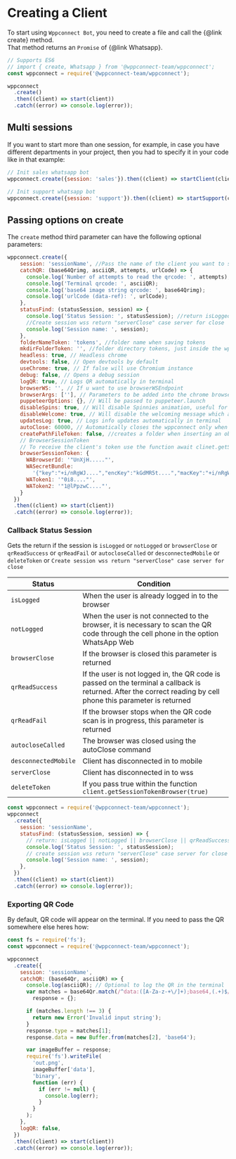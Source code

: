 # Creating a Client

To start using `Wppconnect Bot`, you need to create a file and call the {@link create} method.\
That method returns an `Promise` of {@link Whatsapp}.

```javascript
// Supports ES6
// import { create, Whatsapp } from '@wppconnect-team/wppconnect';
const wppconnect = require('@wppconnect-team/wppconnect');

wppconnect
  .create()
  .then((client) => start(client))
  .catch((error) => console.log(error));
```

## Multi sessions

If you want to start more than one session, for example,
in case you have different departments in your project,
then you had to specify it in your code like in that example:

```javascript
// Init sales whatsapp bot
wppconnect.create({session: 'sales'}).then((client) => startClient(client));

// Init support whatsapp bot
wppconnect.create({session: 'support'}).then((client) => startSupport(client));
```

## Passing options on create

The `create` method third parameter can have the following optional parameters:

```javascript
wppconnect.create({
    session: 'sessionName', //Pass the name of the client you want to start the bot
    catchQR: (base64Qrimg, asciiQR, attempts, urlCode) => {
      console.log('Number of attempts to read the qrcode: ', attempts);
      console.log('Terminal qrcode: ', asciiQR);
      console.log('base64 image string qrcode: ', base64Qrimg);
      console.log('urlCode (data-ref): ', urlCode);
    },
    statusFind: (statusSession, session) => {
      console.log('Status Session: ', statusSession); //return isLogged || notLogged || browserClose || qrReadSuccess || qrReadFail || autocloseCalled || desconnectedMobile || deleteToken
      //Create session wss return "serverClose" case server for close
      console.log('Session name: ', session);
    },
    folderNameToken: 'tokens', //folder name when saving tokens
    mkdirFolderToken: '', //folder directory tokens, just inside the wppconnect folder, example:  { mkdirFolderToken: '/node_modules', } //will save the tokens folder in the node_modules directory
    headless: true, // Headless chrome
    devtools: false, // Open devtools by default
    useChrome: true, // If false will use Chromium instance
    debug: false, // Opens a debug session
    logQR: true, // Logs QR automatically in terminal
    browserWS: '', // If u want to use browserWSEndpoint
    browserArgs: [''], // Parameters to be added into the chrome browser instance
    puppeteerOptions: {}, // Will be passed to puppeteer.launch
    disableSpins: true, // Will disable Spinnies animation, useful for containers (docker) for a better log
    disableWelcome: true, // Will disable the welcoming message which appears in the beginning
    updatesLog: true, // Logs info updates automatically in terminal
    autoClose: 60000, // Automatically closes the wppconnect only when scanning the QR code (default 60 seconds, if you want to turn it off, assign 0 or false)
    createPathFileToken: false, //creates a folder when inserting an object in the client's browser, to work it is necessary to pass the parameters in the function create browserSessionToken
    // BrowserSessionToken
    // To receive the client's token use the function await clinet.getSessionTokenBrowser()
    browserSessionToken: {
      WABrowserId: '"UnXjH....."',
      WASecretBundle:
        '{"key":"+i/nRgWJ....","encKey":"kGdMR5t....","macKey":"+i/nRgW...."}',
      WAToken1: '"0i8...."',
      WAToken2: '"1@lPpzwC...."',
    }
  })
  .then((client) => start(client))
  .catch((error) => console.log(error));
```

### Callback Status Session

Gets the return if the session is `isLogged` or `notLogged` or `browserClose`
or `qrReadSuccess` or `qrReadFail` or `autocloseCalled` or `desconnectedMobile`
or `deleteToken` or `Create session wss return "serverClose" case server for close`

| Status               | Condition                                                                                                                                                      |
|----------------------|----------------------------------------------------------------------------------------------------------------------------------------------------------------|
| `isLogged`           | When the user is already logged in to the browser                                                                                                              |
| `notLogged`          | When the user is not connected to the browser, it is necessary to scan the QR code through the cell phone in the option WhatsApp Web                           |
| `browserClose`       | If the browser is closed this parameter is returned                                                                                                            |
| `qrReadSuccess`      | If the user is not logged in, the QR code is passed on the terminal a callback is returned. After the correct reading by cell phone this parameter is returned |
| `qrReadFail`         | If the browser stops when the QR code scan is in progress, this parameter is returned                                                                          |
| `autocloseCalled`    | The browser was closed using the autoClose command                                                                                                             |
| `desconnectedMobile` | Client has disconnected in to mobile                                                                                                                           |
| `serverClose`        | Client has disconnected in to wss                                                                                                                              |
| `deleteToken`        | If you pass true within the function `client.getSessionTokenBrowser(true)`                                                                                     |

```javascript
const wppconnect = require('@wppconnect-team/wppconnect');
wppconnect
  .create({
    session: 'sessionName',
    statusFind: (statusSession, session) => {
      // return: isLogged || notLogged || browserClose || qrReadSuccess || qrReadFail || autocloseCalled || desconnectedMobile || deleteToken
      console.log('Status Session: ', statusSession);
      // create session wss return "serverClose" case server for close
      console.log('Session name: ', session);
    },
  })
  .then((client) => start(client))
  .catch((error) => console.log(error));
```

### Exporting QR Code

By default, QR code will appear on the terminal. If you need to pass the QR
somewhere else heres how:

```javascript
const fs = require('fs');
const wppconnect = require('@wppconnect-team/wppconnect');

wppconnect
  .create({
    session: 'sessionName',
    catchQR: (base64Qr, asciiQR) => {
      console.log(asciiQR); // Optional to log the QR in the terminal
      var matches = base64Qr.match(/^data:([A-Za-z-+\/]+);base64,(.+)$/),
        response = {};

      if (matches.length !== 3) {
        return new Error('Invalid input string');
      }
      response.type = matches[1];
      response.data = new Buffer.from(matches[2], 'base64');

      var imageBuffer = response;
      require('fs').writeFile(
        'out.png',
        imageBuffer['data'],
        'binary',
        function (err) {
          if (err != null) {
            console.log(err);
          }
        }
      );
    },
    logQR: false,
  })
  .then((client) => start(client))
  .catch((error) => console.log(error));
```
